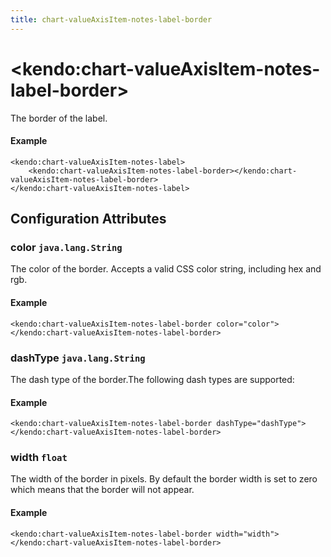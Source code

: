 ```yaml
---
title: chart-valueAxisItem-notes-label-border
---
```


# \<kendo:chart-valueAxisItem-notes-label-border\>

The border of the label.

#### Example
    <kendo:chart-valueAxisItem-notes-label>
        <kendo:chart-valueAxisItem-notes-label-border></kendo:chart-valueAxisItem-notes-label-border>
    </kendo:chart-valueAxisItem-notes-label>

## Configuration Attributes

### color `java.lang.String`

The color of the border. Accepts a valid CSS color string, including hex and rgb.

#### Example
    <kendo:chart-valueAxisItem-notes-label-border color="color">
    </kendo:chart-valueAxisItem-notes-label-border>

### dashType `java.lang.String`

The dash type of the border.The following dash types are supported:

#### Example
    <kendo:chart-valueAxisItem-notes-label-border dashType="dashType">
    </kendo:chart-valueAxisItem-notes-label-border>

### width `float`

The width of the border in pixels. By default the border width is set to zero which means that the border will not appear.

#### Example
    <kendo:chart-valueAxisItem-notes-label-border width="width">
    </kendo:chart-valueAxisItem-notes-label-border>


